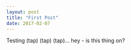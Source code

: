 ```yaml
---
layout: post
title: "First Post"
date: 2017-02-07
---
```


Testing (tap) (tap) (tap)...
hey - is this thing on?
